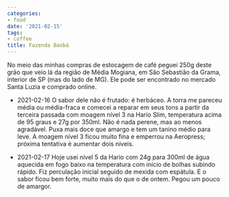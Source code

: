 ```yaml
---
categories:
- food
date: '2021-02-15'
tags:
- coffee
title: Fazenda Baobá
---
```


No meio das minhas compras de estocagem de café peguei 250g deste grão que veio lá da região de Média Mogiana, em São Sebastião da Grama, interior de SP (mas do lado de MG). Ele pode ser encontrado no mercado Santa Luzia e comprado online.

 - 2021-02-16 O sabor dele não é frutado: é herbáceo. A torra me pareceu média ou média-fraca e comecei a reparar em seus tons a partir da terceira passada com moagem nível 3 na Hario Slim, temperatura acima de 95 graus e 27g por 350ml. Não é nada perene, mas ao menos agradável. Puxa mais doce que amargo e tem um tanino médio para leve. A moagem nível 3 ficou muito fina e emperrou na Aeropress; próxima tentativa é aumentar dois níveis.

 - 2021-02-17 Hoje usei nível 5 da Hario com 24g para 300ml de água aquecida em fogo baixo na temperatura com início de bolhas subindo rápido. Fiz perculação inicial seguido de mexida com espátula. E o sabor ficou bem forte, muito mais do que o de ontem. Pegou um pouco de amargor.